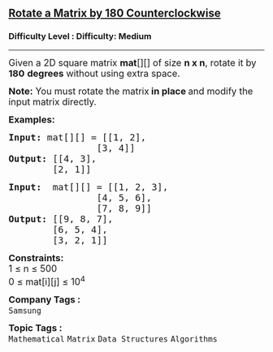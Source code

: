 <h2><a href="https://www.geeksforgeeks.org/problems/c-matrix-rotation-by-180-degree0745/1">Rotate a Matrix by 180 Counterclockwise</a></h2><h3>Difficulty Level : Difficulty: Medium</h3><hr><div class="problems_problem_content__Xm_eO"><p><span style="font-size: 18px;">Given a 2D square matrix <strong>mat</strong>[][] of size <strong>n x n</strong>, rotate it by <strong>180</strong> <strong>degrees</strong> without using extra space.</span></p>
<p><span style="font-size: 18px;"><strong>Note:</strong>&nbsp;</span><span style="font-size: 18px;">You must rotate the matrix<strong> in place </strong>and</span><span style="font-size: 18px;">&nbsp;modify the input matrix directly.</span></p>
<p><span style="font-size: 18px;"><strong>Examples:</strong></span></p>
<pre><span style="font-size: 18px;"><strong>Input: </strong>mat[][] =<strong> </strong>[[1, 2],
                [3, 4]]
<strong>Output: </strong>[[4, 3], 
        [2, 1]]</span></pre>
<pre><span style="font-size: 18px;"><strong>Input: </strong> mat[][] = [[1, 2, 3], 
                [4, 5, 6],
                [7, 8, 9]]
<strong>Output: </strong>[[9, 8, 7], 
        [6, 5, 4], 
        [3, 2, 1]]</span>
</pre>
<p><span style="font-size: 18px;"><strong>Constraints:</strong><br>1 ≤ n ≤ 500<br>0 ≤ mat[i][j] ≤&nbsp;10<sup>4</sup></span></p></div><p><span style=font-size:18px><strong>Company Tags : </strong><br><code>Samsung</code>&nbsp;<br><p><span style=font-size:18px><strong>Topic Tags : </strong><br><code>Mathematical</code>&nbsp;<code>Matrix</code>&nbsp;<code>Data Structures</code>&nbsp;<code>Algorithms</code>&nbsp;
